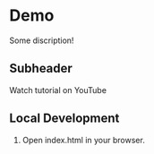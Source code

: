 # Demo

Some discription!

## Subheader

Watch tutorial on YouTube


## Local Development

1. Open index.html in your browser.

